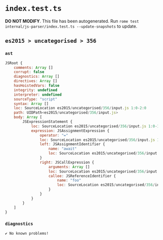 # `index.test.ts`

**DO NOT MODIFY**. This file has been autogenerated. Run `rome test internal/js-parser/index.test.ts --update-snapshots` to update.

## `es2015 > uncategorised > 356`

### `ast`

```javascript
JSRoot {
	comments: Array []
	corrupt: false
	diagnostics: Array []
	directives: Array []
	hasHoistedVars: false
	integrity: undefined
	interpreter: undefined
	sourceType: "script"
	syntax: Array []
	loc: SourceLocation es2015/uncategorised/356/input.js 1:0-2:0
	path: UIDPath<es2015/uncategorised/356/input.js>
	body: Array [
		JSExpressionStatement {
			loc: SourceLocation es2015/uncategorised/356/input.js 1:0-1:14
			expression: JSAssignmentExpression {
				operator: "="
				loc: SourceLocation es2015/uncategorised/356/input.js 1:0-1:13
				left: JSAssignmentIdentifier {
					name: "await"
					loc: SourceLocation es2015/uncategorised/356/input.js 1:0-1:5 (await)
				}
				right: JSCallExpression {
					arguments: Array []
					loc: SourceLocation es2015/uncategorised/356/input.js 1:8-1:13
					callee: JSReferenceIdentifier {
						name: "foo"
						loc: SourceLocation es2015/uncategorised/356/input.js 1:8-1:11 (foo)
					}
				}
			}
		}
	]
}
```

### `diagnostics`

```
✔ No known problems!

```
